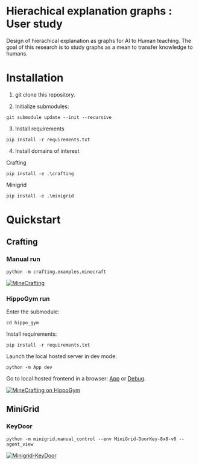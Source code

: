 # Hierachical explanation graphs : User study

Design of hierachical explanation as graphs for AI to Human teaching.
The goal of this research is to study graphs as a mean to transfer knowledge to humans.

# Installation

1.  git clone this repository.

2.  Initialize submodules:

```bach
git submodule update --init --recursive
```

3.  Install requirements

```bach
pip install -r requirements.txt
```

4.  Install domains of interest

Crafting

```bach
pip install -e .\crafting
```

Minigrid

```bach
pip install -e .\minigrid
```

# Quickstart

## Crafting

### Manual run

```bach
python -m crafting.examples.minecraft
```

<a href="https://github.com/MathisFederico/Crafting">
  <img src="./docs/gifs/MineCrafting.gif" alt="MineCrafting">
</a>

### HippoGym run

Enter the submodule:

```bach
cd hippo_gym
```

Install requirements:

```bach
pip install -r requirements.txt
```

Launch the local hosted server in dev mode:

```bach
python -m App dev
```

Go to local hosted frontend in a browser: [App](https://testing.irll.net/?server=ws://localhost:5000) or [Debug](https://irll.net/?server=ws://localhost:5000&debug=true).

<a href="https://testing.irll.net/?server=ws://localhost:5000">
  <img src="./docs/gifs/Crafting-Hippogym.gif" alt="MineCrafting on HippoGym">
</a>

## MiniGrid

### KeyDoor

```bach
python -m minigrid.manual_control --env MiniGrid-DoorKey-8x8-v0 --agent_view
```

<a href="https://github.com/maximecb/gym-minigrid">
  <img src="./docs/gifs/Minigrid-KeyDoor-Demo.gif" alt="Minigrid-KeyDoor">
</a>
